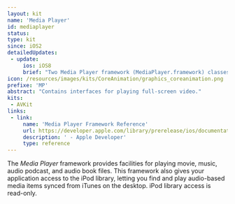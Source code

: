 ```yaml
---
layout: kit
name: 'Media Player'
id: mediaplayer
status:
type: kit
since: iOS2
detailedUpdates:
 - update:
     ios: iOS8
     brief: "Two Media Player framework (MediaPlayer.framework) classes are extended with new metadata information."
icon: /resources/images/kits/CoreAnimation/graphics_coreanimation.png
prefixe: 'MP'
abstract: "Contains interfaces for playing full-screen video."
kits:
 - AVKit
links:
 - link:
     name: 'Media Player Framework Reference'
     url: https://developer.apple.com/library/prerelease/ios/documentation/MediaPlayer/Reference/MediaPlayer_Framework/index.html
     description: ' - Apple Developer'
     type: reference
---
```


The *Media Player* framework provides facilities for playing movie, music, audio podcast, and audio book files. This framework also gives your application access to the iPod library, letting you find and play audio-based media items synced from iTunes on the desktop. iPod library access is read-only.
